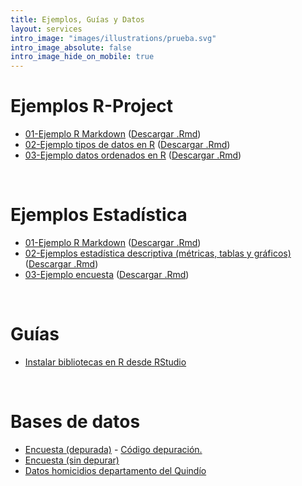 ```yaml
---
title: Ejemplos, Guías y Datos
layout: services
intro_image: "images/illustrations/prueba.svg"
intro_image_absolute: false
intro_image_hide_on_mobile: true
---
```


# Ejemplos R-Project

- [01-Ejemplo R Markdown](https://rpubs.com/Edimer/742067) ([Descargar .Rmd](/temas/Guides/examples_rproject/ejemplo_rmarkdown.Rmd))
- [02-Ejemplo tipos de datos en R](https://rpubs.com/Edimer/754932) ([Descargar .Rmd](/temas/Guides/examples_rproject/01-tipos-datos.Rmd))
- [03-Ejemplo datos ordenados en R](https://rpubs.com/Edimer/759323) ([Descargar .Rmd]())

<br>

# Ejemplos Estadística

- [01-Ejemplo R Markdown](https://rpubs.com/Edimer/740944) ([Descargar .Rmd](/temas/Guides/examples_statistics/ejemplo_rmarkdown.Rmd))
- [02-Ejemplos estadística descriptiva (métricas, tablas y gráficos)](https://rpubs.com/Edimer/750443) ([Descargar .Rmd](/temas/Guides/examples_statistics/01-estad-descriptiva.Rmd))
- [03-Ejemplo encuesta](https://rpubs.com/Edimer/754939) ([Descargar .Rmd](/temas/Guides/examples_statistics/02-Ejemplo-encuesta.Rmd))

<br>

# Guías

- [Instalar bibliotecas en R desde RStudio](/temas/Guides/01-InstallPackage.html)

<br>

# Bases de datos

- [Encuesta (depurada)](/temas/data/encuesta_depurada.xlsx) - [Código depuración.](https://rpubs.com/Edimer/744653)
- [Encuesta (sin depurar)](/temas/data/encuesta.xlsx)
- [Datos homicidios departamento del Quindío](/temas/data/homicidios.csv)